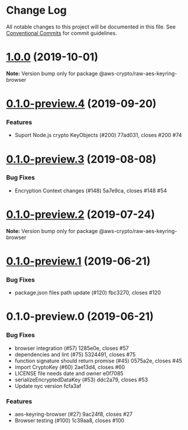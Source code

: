 # Change Log

All notable changes to this project will be documented in this file.
See [Conventional Commits](https://conventionalcommits.org) for commit guidelines.

# [1.0.0](/compare/@aws-crypto/raw-aes-keyring-browser@0.1.0-preview.4...@aws-crypto/raw-aes-keyring-browser@1.0.0) (2019-10-01)

**Note:** Version bump only for package @aws-crypto/raw-aes-keyring-browser





# [0.1.0-preview.4](/compare/@aws-crypto/raw-aes-keyring-browser@0.1.0-preview.3...@aws-crypto/raw-aes-keyring-browser@0.1.0-preview.4) (2019-09-20)


### Features

* Suport Node.js crypto KeyObjects (#200) 77ad031, closes #200 #74





# [0.1.0-preview.3](/compare/@aws-crypto/raw-aes-keyring-browser@0.1.0-preview.2...@aws-crypto/raw-aes-keyring-browser@0.1.0-preview.3) (2019-08-08)


### Bug Fixes

* Encryption Context changes (#148) 5a7e9ca, closes #148 #54





# [0.1.0-preview.2](/compare/@aws-crypto/raw-aes-keyring-browser@0.1.0-preview.1...@aws-crypto/raw-aes-keyring-browser@0.1.0-preview.2) (2019-07-24)

**Note:** Version bump only for package @aws-crypto/raw-aes-keyring-browser





# [0.1.0-preview.1](/compare/@aws-crypto/raw-aes-keyring-browser@0.1.0-preview.0...@aws-crypto/raw-aes-keyring-browser@0.1.0-preview.1) (2019-06-21)


### Bug Fixes

* package.json files path update (#120) fbc3270, closes #120





# 0.1.0-preview.0 (2019-06-21)


### Bug Fixes

* browser integration (#57) 1285e0e, closes #57
* dependencies and lint (#75) 5324491, closes #75
* function signature should return promise (#45) 0575a2e, closes #45
* import CryptoKey (#60) 2ae13d4, closes #60
* LICENSE file needs date and owner e0f7085
* serializeEncryptedDataKey (#53) ddc2a79, closes #53
* Update nyc version fcfa3af


### Features

* aes-keyring-browser (#27) 9ac24f8, closes #27
* Browser testing (#100) 1c39aa8, closes #100
